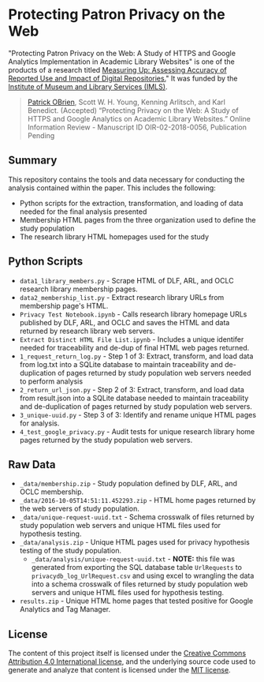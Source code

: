 # Protecting Patron Privacy on the Web

"Protecting Patron Privacy on the Web: A Study of HTTPS and Google Analytics Implementation in Academic Library Websites" is one of the products of a research titled [Measuring Up: Assessing Accuracy of Reported Use and Impact of Digital Repositories.](http://scholarworks.montana.edu/xmlui/handle/1/8924)" It was funded by the [Institute of Museum and Library Services (IMLS)](https://www.imls.gov/).

> [Patrick OBrien](https://www.linkedin.com/in/obrienpatricks/), Scott W. H. Young, Kenning Arlitsch, and Karl Benedict. (Accepted) “Protecting Privacy on the Web: A Study of HTTPS and Google Analytics on Academic Library Websites.” Online Information Review - Manuscript ID OIR-02-2018-0056, Publication Pending


## Summary

This repository contains the tools and data necessary for conducting the analysis contained within the paper.  This includes the following:
* Python scripts for the extraction, transformation, and loading of data needed for the final analysis presented
* Membership HTML pages from the three organization used to define the study population
* The research library HTML homepages used for the study


## Python Scripts
* `data1_library_members.py` - Scrape HTML of DLF, ARL, and OCLC research library membership pages.
* `data2_membership_list.py` - Extract research library URLs from membership page's HTML.
* `Privacy Test Notebook.ipynb` - Calls research library homepage URLs published by DLF, ARL, and OCLC and saves the HTML and data returned by research library web servers. 
* `Extract Distinct HTML File List.ipynb` - Includes a unique identifer needed for traceability and de-dup of final HTML web pages returned.
* `1_request_return_log.py` - Step 1 of 3:  Extract, transform, and load data from log.txt into a SQLite database to maintain traceability and de-duplication of pages returned by study population web servers needed to perform analysis
* `2_return_url_json.py` - Step 2 of 3:  Extract, transform, and load data from result.json into a SQLite database needed to maintain traceability and de-duplication of pages returned by study population web servers.
* `3_unique-uuid.py` - Step 3 of 3:  Identify and rename unique HTML pages for analysis.
* `4_test_google_privacy.py` - Audit tests for unique research library home pages returned by the study population web servers.



## Raw Data
* `_data/membership.zip` - Study population defined by DLF, ARL, and OCLC membership.
* `_data/2016-10-05T14:51:11.452293.zip` - HTML home pages returned by the web servers of study population.
* `_data/unique-request-uuid.txt` - Schema crosswalk of files returned by study population web servers and unique HTML files used for hypothesis testing.
* `_data/analysis.zip` - Unique HTML pages used for privacy hypothesis testing of the study population.
    * `_data/analysis/unique-request-uuid.txt` - **NOTE:** this file was generated from exporting the SQL database table `UrlRequests` to `privacydb_log_UrlRequest.csv` and using excel to wrangling the data into a schema crosswalk of files returned by study population web servers and unique HTML files used for hypothesis testing.
* `results.zip` - Unique HTML home pages that tested positive for Google Analytics and Tag Manager.



## License
The content of this project itself is licensed under the [Creative Commons Attribution 4.0 International license](https://creativecommons.org/licenses/by/4.0/), and the underlying source code used to generate and analyze that content is licensed under the [MIT license](https://opensource.org/licenses/mit-license.php).
